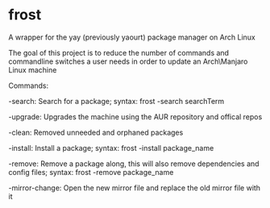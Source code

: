 # frost
A wrapper for the yay (previously yaourt) package manager on Arch Linux

The goal of this project is to reduce the number of commands and commandline switches a user needs in order to update an Arch\Manjaro Linux machine

Commands:

-search: Search for a package; syntax: frost -search searchTerm

-upgrade: Upgrades the machine using the AUR repository and offical repos

-clean: Removed unneeded and orphaned packages

-install: Install a package; syntax: frost -install package_name

-remove: Remove a package along, this will also remove dependencies and config files; syntax: frost -remove package_name

-mirror-change: Open the new mirror file and replace the old mirror file with it

